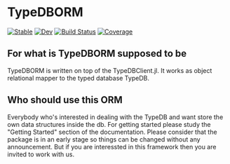 # TypeDBORM

[![Stable](https://img.shields.io/badge/docs-stable-blue.svg)](https://Humans-of-Julia.github.io/TypeDBORM/stable)
[![Dev](https://img.shields.io/badge/docs-dev-blue.svg)](https://Humans-of-Julia.github.io/TypeDBORM/dev)
[![Build Status](https://github.com/Humans-of-Julia/TypeDBORM/workflows/CI/badge.svg)](https://github.com/Humans-of-Julia/TypeDBORM.jl/actions)
[![Coverage](https://codecov.io/gh/Humans-of-Julia/TypeDBORM/branch/master/graph/badge.svg)](https://codecov.io/gh/Humans-of-Julia/TypeDBORM.jl)

## For what is TypeDBORM supposed to be

TypeDBORM is written on top of the TypeDBClient.jl. It works as object relational mapper to the typed database TypeDB.

## Who should use this ORM

Everybody who's interested in dealing with the TypeDB and want store the own data structures inside the db. For getting started please study the "Getting Started" section of the documentation.
Please consider that the package is in an early stage so things can be changed without any announcement. But if you are interessted in this framework then you are invited to work with us.
